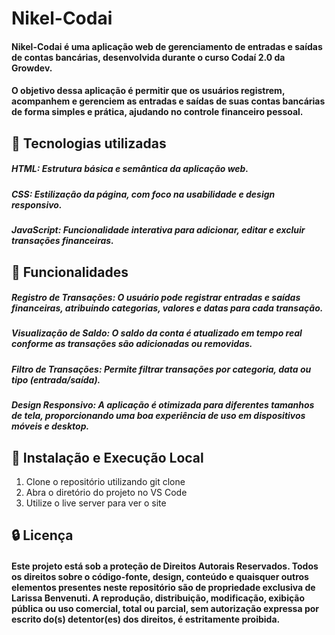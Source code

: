 # Nikel-Codai
#### **Nikel-Codai** é uma aplicação web de **gerenciamento de entradas e saídas de contas bancárias**, desenvolvida durante o curso **Codaí 2.0** da **Growdev**.

#### O objetivo dessa aplicação é permitir que os usuários registrem, acompanhem e gerenciem as entradas e saídas de suas contas bancárias de forma simples e prática, ajudando no controle financeiro pessoal.

## 🚀 Tecnologias utilizadas
##### **HTML**: Estrutura básica e semântica da aplicação web.

##### **CSS**: Estilização da página, com foco na usabilidade e design responsivo.

##### **JavaScript**: Funcionalidade interativa para adicionar, editar e excluir transações financeiras.


## 🔎 Funcionalidades
##### Registro de Transações: O usuário pode registrar entradas e saídas financeiras, atribuindo categorias, valores e datas para cada transação.

##### Visualização de Saldo: O saldo da conta é atualizado em tempo real conforme as transações são adicionadas ou removidas.

##### Filtro de Transações: Permite filtrar transações por categoria, data ou tipo (entrada/saída).

##### Design Responsivo: A aplicação é otimizada para diferentes tamanhos de tela, proporcionando uma boa experiência de uso em dispositivos móveis e desktop.

## 📂 Instalação e Execução Local
1. Clone o repositório utilizando git clone
2. Abra o diretório do projeto no VS Code
3. Utilize o live server para ver o site

## 🔒 Licença
#### Este projeto está sob a proteção de **Direitos Autorais Reservados**. Todos os direitos sobre o código-fonte, design, conteúdo e quaisquer outros elementos presentes neste repositório são de propriedade exclusiva de Larissa Benvenuti. A reprodução, distribuição, modificação, exibição pública ou uso comercial, total ou parcial, sem autorização expressa por escrito do(s) detentor(es) dos direitos, é estritamente proibida.
